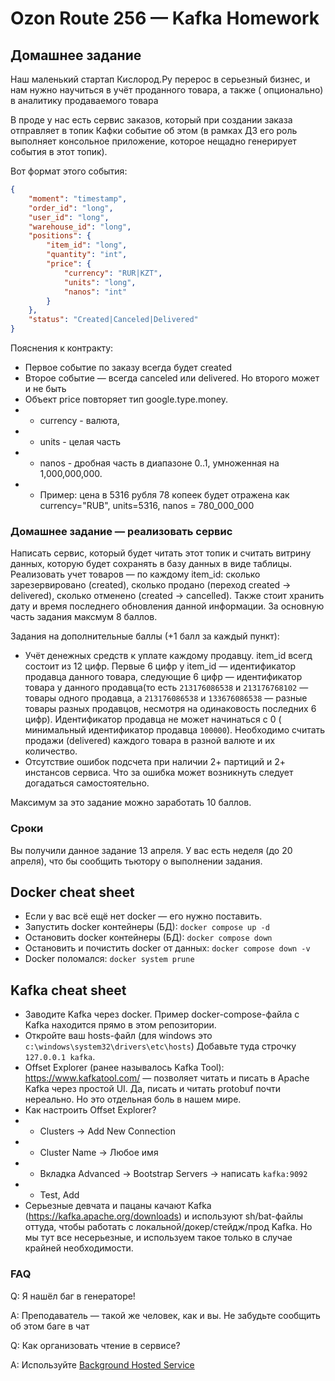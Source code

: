 # Ozon Route 256 — Kafka Homework

## Домашнее задание

Наш маленький стартап Кислород.Ру перерос в серьезный бизнес, и нам нужно научиться в учёт проданного товара, а также (
опционально) в аналитику продаваемого товара

В проде у нас есть сервис заказов, который при создании заказа отправляет в топик Кафки событие об этом (в рамках ДЗ его
роль выполняет консольное приложение, которое нещадно генерирует события в этот топик).

Вот формат этого события:

```json
{
    "moment": "timestamp",
    "order_id": "long",
    "user_id": "long",
    "warehouse_id": "long",
    "positions": {
        "item_id": "long",
        "quantity": "int",
        "price": {
            "currency": "RUR|KZT",
            "units": "long",
            "nanos": "int"
        }
    },
    "status": "Created|Canceled|Delivered"
}
```

Пояснения к контракту:

* Первое событие по заказу всегда будет created
* Второе событие — всегда canceled или delivered. Но второго может и не быть
* Объект price повторяет тип google.type.money.
*
    * currency - валюта,
*
    * units - целая часть
*
    * nanos - дробная часть в диапазоне 0..1, умноженная на 1,000,000,000.
*
    * Пример: цена в 5316 рубля 78 копеек будет отражена как currency="RUB", units=5316, nanos = 780_000_000

### Домашнее задание — реализовать сервис

Написать сервис, который будет читать этот топик и считать витрину данных, которую будет сохранять в базу данных в виде
таблицы.
Реализовать учет товаров — по каждому item_id: сколько зарезервировано (created), сколько продано (переход created →
delivered), сколько отменено (created → cancelled). Также стоит хранить дату и время последнего обновления данной
информации.
За основную часть задания максмум 8 баллов.

Задания на дополнительные баллы (+1 балл за каждый пункт):

* Учёт денежных средств к уплате каждому продавцу. item_id всегд состоит из 12 цифр. Первые 6 цифр у item_id —
  идентификатор продавца данного товара, следующие 6 цифр — идентификатор товара у данного продавца(то
  есть `213176086538` и `213176768102` — товары одного продавца, а `213176086538` и `133676086538` — разные товары
  разных продавцов, несмотря на одинаковость последних 6 цифр). Идентификатор продавца не может начинаться с 0 (
  минимальный идентификатор продавца `100000`). Необходимо считать продажи (delivered) каждого товара в разной валюте и
  их количество.
* Отсутствие ошибок подсчета при наличии 2+ партиций и 2+ инстансов сервиса. Что за ошибка может возникнуть следует
  догадаться самостоятельно.

Максимум за это задание можно заработать 10 баллов.

### Сроки

Вы получили данное задание 13 апреля. У вас есть неделя (до 20 апреля), что бы сообщить тьютору о выполнении задания.

## Docker cheat sheet

* Если у вас всё ещё нет docker — его нужно поставить.
* Запустить docker контейнеры (БД): `docker compose up -d`
* Остановить docker контейнеры (БД): `docker compose down`
* Остановить и почистить docker от данных: `docker compose down -v`
* Docker поломался: `docker system prune`

## Kafka cheat sheet

* Заводите Kafka через docker. Пример docker-compose-файла с Kafka находится прямо в этом репозитории.
* Откройте ваш hosts-файл (для windows это `c:\windows\system32\drivers\etc\hosts`) Добавьте туда
  строчку `127.0.0.1 kafka`.
* Offset Explorer (ранее называлось Kafka Tool): https://www.kafkatool.com/ — позволяет читать и писать в Apache Kafka
  через простой UI. Да, писать и читать protobuf почти нереально. Но это отдельная боль в нашем мире.
* Как настроить Offset Explorer?
*
    * Clusters → Add New Connection
*
    * Cluster Name → Любое имя
*
    * Вкладка Advanced → Bootstrap Servers → написать `kafka:9092`
*
    * Test, Add
* Серьезные девчата и пацаны качают Kafka (https://kafka.apache.org/downloads) и используют sh/bat-файлы оттуда, чтобы
  работать с локальной/докер/стейдж/прод Kafka. Но мы тут все несерьезные, и используем такое только в случае крайней
  необходимости.

### FAQ

Q: Я нашёл баг в генераторе!

A: Преподаватель — такой же человек, как и вы. Не забудьте сообщить об этом баге в чат

Q: Как организовать чтение в сервисе?

A:
Используйте [Background Hosted Service](https://learn.microsoft.com/en-us/aspnet/core/fundamentals/host/hosted-services?view=aspnetcore-7.0&tabs=visual-studio)